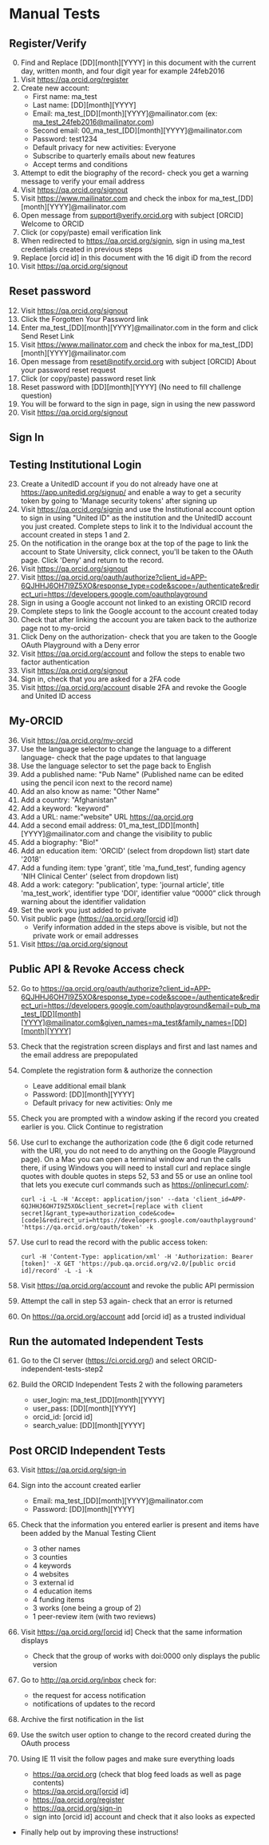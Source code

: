 # Manual Tests

## Register/Verify

0. Find and Replace [DD][month][YYYY] in this document with the current day, written month, and four digit year for example 24feb2016
1. Visit https://qa.orcid.org/register
2. Create new account:
    * First name: ma_test
    * Last name: [DD][month][YYYY]
    * Email: ma_test_[DD][month][YYYY]@mailinator.com (ex: ma_test_24feb2016@mailinator.com)
    * Second email: 00_ma_test_[DD][month][YYYY]@mailinator.com
    * Password: test1234
    * Default privacy for new activities: Everyone
    * Subscribe to quarterly emails about new features
    * Accept terms and conditions
3. Attempt to edit the biography of the record- check you get a warning message to verify your email address
5. Visit https://qa.orcid.org/signout
6. Visit https://www.mailinator.com and check the inbox for ma_test_[DD][month][YYYY]@mailinator.com
7. Open message from support@verify.orcid.org with subject [ORCID] Welcome to ORCID
8. Click (or copy/paste) email verification link
9. When redirected to https://qa.orcid.org/signin, sign in using ma_test credentials created in previous steps
10. Replace [orcid id] in this document with the 16 digit iD from the record
11. Visit https://qa.orcid.org/signout

## Reset password

12. Visit https://qa.orcid.org/signout
13. Click the Forgotten Your Password link
14. Enter ma_test_[DD][month][YYYY]@mailinator.com in the form and click Send Reset Link
15. Visit https://www.mailinator.com and check the inbox for ma_test_[DD][month][YYYY]@mailinator.com
16. Open message from reset@notify.orcid.org with subject [ORCID] About your password reset request
17. Click (or copy/paste) password reset link
18. Reset password with [DD][month][YYYY] (No need to fill challenge question)
19. You will be forward to the sign in page, sign in using the new password
22. Visit https://qa.orcid.org/signout

## Sign In
## Testing Institutional Login
23. Create a UnitedID account if you do not already have one at https://app.unitedid.org/signup/ and enable a way to get a security token by going to 'Manage security tokens' after signing up
24. Visit https://qa.orcid.org/signin and use the Institutional account option to sign in using "United ID" as the institution and the UnitedID account you just created. Complete steps to link it to the Individual account the account created in steps 1 and 2.
25. On the notification in the orange box at the top of the page to link the account to State University, click connect, you'll be taken to the OAuth page. Click 'Deny'  and return to the record.
26. Visit https://qa.orcid.org/signout
27. Visit https://qa.orcid.org/oauth/authorize?client_id=APP-6QJHHJ6OH7I9Z5XO&response_type=code&scope=/authenticate&redirect_uri=https://developers.google.com/oauthplayground
28. Sign in using a Google account not linked to an existing ORCID record
29. Complete steps to link the Google account to the account created today
30. Check that after linking the account you are taken back to the authorize page not to my-orcid
31. Click Deny on the authorization- check that you are taken to the Google OAuth Playground with a Deny error
32. Visit https://qa.orcid.org/account and follow the steps to enable two factor authentication
33. Visit https://qa.orcid.org/signout
34. Sign in, check that you are asked for a 2FA code
35. Visit https://qa.orcid.org/account disable 2FA and revoke the Google and United ID access

## My-ORCID

36. Visit https://qa.orcid.org/my-orcid
37. Use the language selector to change the language to a different language- check that the page updates to that language
38. Use the language selector to set the page back to English
39. Add a published name: "Pub Name" (Published name can be edited using the pencil icon next to the record name)
40. Add an also know as name: "Other Name"
41. Add a country: "Afghanistan"
42. Add a keyword: "keyword"
43. Add a URL: name:"website" URL https://qa.orcid.org
44. Add a second email address: 01_ma_test_[DD][month][YYYY]@mailinator.com and change the visibility to public
45. Add a biography: "Bio!"
46. Add an education item: 'ORCID' (select from dropdown list) start date '2018'
47. Add a funding item: type 'grant', title 'ma_fund_test', funding agency 'NIH Clinical Center' (select from dropdown list)
48. Add a work: category: "publication', type: 'journal article', title 'ma_test_work', identifier type 'DOI', identifier value “0000” click through warning about the identifier validation
49. Set the work you just added to private
50. Visit public page (https://qa.orcid.org/[orcid id])
    * Verify information added in the steps above is visible, but not the private work or email addresses
51. Visit https://qa.orcid.org/signout

## Public API & Revoke Access check

52. Go to https://qa.orcid.org/oauth/authorize?client_id=APP-6QJHHJ6OH7I9Z5XO&response_type=code&scope=/authenticate&redirect_uri=https://developers.google.com/oauthplayground&email=pub_ma_test_[DD][month][YYYY]@mailinator.com&given_names=ma_test&family_names=[DD][month][YYYY]

53. Check that the registration screen displays and first and last names and the email address are prepopulated

54. Complete the registration form & authorize the connection
    * Leave additional email blank
    * Password: [DD][month][YYYY]
    * Default privacy for new activities: Only me

55. Check you are prompted with a window asking if the record you created earlier is you. Click Continue to registration

56. Use curl to exchange the authorization code (the 6 digit code returned with the URI, you do not need to do anything on the Google Playground page). On a Mac you can open a terminal window and run the calls there, if using Windows you will need to install curl and replace single quotes with double quotes in steps 52, 53 and 55 or use an online tool that lets you execute curl commands such as https://onlinecurl.com/:

    ```
    curl -i -L -H 'Accept: application/json' --data 'client_id=APP-6QJHHJ6OH7I9Z5XO&client_secret=[replace with client secret]&grant_type=authorization_code&code=[code]&redirect_uri=https://developers.google.com/oauthplayground' 'https://qa.orcid.org/oauth/token' -k
    ```

57. Use curl to read the record with the public access token:

	```
	curl -H 'Content-Type: application/xml' -H 'Authorization: Bearer [token]' -X GET 'https://pub.qa.orcid.org/v2.0/[public orcid id]/record' -L -i -k
	```

58. Visit https://qa.orcid.org/account and revoke the public API permission

59. Attempt the call in step 53 again- check that an error is returned

60. On https://qa.orcid.org/account add [orcid id] as a trusted individual


## Run the automated Independent Tests

61. Go to the CI server (https://ci.orcid.org/) and select ORCID-independent-tests-step2

62. Build the ORCID Independent Tests 2 with the following parameters
	* user_login: ma_test_[DD][month][YYYY]
 	* user_pass: [DD][month][YYYY]
 	* orcid_id: [orcid id]
 	* search_value: [DD][month][YYYY]

## Post ORCID Independent Tests

63. Visit https://qa.orcid.org/sign-in

64. Sign into the account created earlier
	* Email: ma_test_[DD][month][YYYY]@mailinator.com
	* Password: [DD][month][YYYY]

65. Check that the information you entered earlier is present and items have been added by the Manual Testing Client
	* 3 other names
	* 3 counties
	* 4 keywords
	* 4 websites
	* 3 external id
	* 4 education items
	* 4 funding items
	* 3 works (one being a group of 2)
	* 1 peer-review item (with two reviews)

66. Visit https://qa.orcid.org/[orcid id] Check that the same information displays
	* Check that the group of works with doi:0000 only displays the public version

67. Go to http://qa.orcid.org/inbox check for:
	* the request for access notification
	* notifications of updates to the record

68. Archive the first notification in the list

69. Use the switch user option to change to the record created during the OAuth process

70. Using IE 11 visit the follow pages and make sure everything loads
	* https://qa.orcid.org (check that blog feed loads as well as page contents)
	* https://qa.orcid.org/[orcid id]
	* https://qa.orcid.org/register
	* https://qa.orcid.org/sign-in
	* sign into [orcid id] account and check that it also looks as expected

* Finally help out by improving these instructions!      
